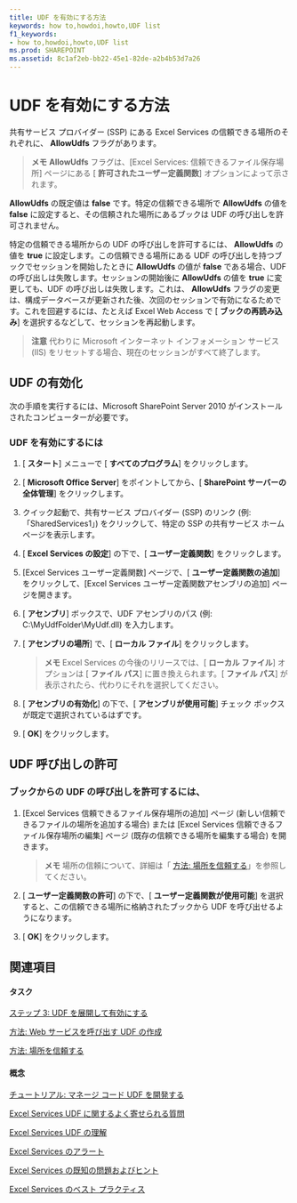 ```yaml
---
title: UDF を有効にする方法
keywords: how to,howdoi,howto,UDF list
f1_keywords:
- how to,howdoi,howto,UDF list
ms.prod: SHAREPOINT
ms.assetid: 8c1af2eb-bb22-45e1-82de-a2b4b53d7a26
---
```



# UDF を有効にする方法

共有サービス プロバイダー (SSP) にある Excel Services の信頼できる場所のそれぞれに、 **AllowUdfs** フラグがあります。
  
    
    


> **メモ**
> **AllowUdfs** フラグは、[Excel Services: 信頼できるファイル保存場所] ページにある [ **許可されたユーザー定義関数**] オプションによって示されます。 
  
    
    


 **AllowUdfs** の既定値は **false** です。特定の信頼できる場所で **AllowUdfs** の値を **false** に設定すると、その信頼された場所にあるブックは UDF の呼び出しを許可されません。
  
    
    

特定の信頼できる場所からの UDF の呼び出しを許可するには、 **AllowUdfs** の値を **true** に設定します。この信頼できる場所にある UDF の呼び出しを持つブックでセッションを開始したときに **AllowUdfs** の値が **false** である場合、UDF の呼び出しは失敗します。セッションの開始後に **AllowUdfs** の値を **true** に変更しても、UDF の呼び出しは失敗します。これは、 **AllowUdfs** フラグの変更は、構成データベースが更新された後、次回のセッションで有効になるためです。これを回避するには、たとえば Excel Web Access で [ **ブックの再読み込み**] を選択するなどして、セッションを再起動します。
> **注意**
> 代わりに Microsoft インターネット インフォメーション サービス (IIS) をリセットする場合、現在のセッションがすべて終了します。 
  
    
    


## UDF の有効化

次の手順を実行するには、Microsoft SharePoint Server 2010 がインストールされたコンピューターが必要です。
  
    
    

### UDF を有効にするには


1. [ **スタート**] メニューで [ **すべてのプログラム**] をクリックします。 
    
  
2. [ **Microsoft Office Server**] をポイントしてから、[ **SharePoint サーバーの全体管理**] をクリックします。 
    
  
3. クイック起動で、共有サービス プロバイダー (SSP) のリンク (例: 「SharedServices1」) をクリックして、特定の SSP の共有サービス ホーム ページを表示します。
    
  
4. [ **Excel Services の設定**] の下で、[ **ユーザー定義関数**] をクリックします。 
    
  
5. [Excel Services ユーザー定義関数] ページで、[ **ユーザー定義関数の追加**] をクリックして、[Excel Services ユーザー定義関数アセンブリの追加] ページを開きます。
    
  
6. [ **アセンブリ**] ボックスで、UDF アセンブリのパス (例: C:\\MyUdfFolder\\MyUdf.dll) を入力します。
    
  
7. [ **アセンブリの場所**] で、[ **ローカル ファイル**] をクリックします。
    
    > **メモ**
      > Excel Services の今後のリリースでは、[ **ローカル ファイル**] オプションは [ **ファイル パス**] に置き換えられます。[ **ファイル パス**] が表示されたら、代わりにそれを選択してください。 
8. [ **アセンブリの有効化**] の下で、[ **アセンブリが使用可能**] チェック ボックスが既定で選択されているはずです。
    
  
9. [ **OK**] をクリックします。
    
  

## UDF 呼び出しの許可


### ブックからの UDF の呼び出しを許可するには、


1. [Excel Services 信頼できるファイル保存場所の追加] ページ (新しい信頼できるファイルの場所を追加する場合) または [Excel Services 信頼できるファイル保存場所の編集] ページ (既存の信頼できる場所を編集する場合) を開きます。 
    
    > **メモ**
      > 場所の信頼について、詳細は「 [方法: 場所を信頼する](how-to-trust-a-location.md)」を参照してください。 
2. [ **ユーザー定義関数の許可**] の下で、[ **ユーザー定義関数が使用可能**] を選択すると、この信頼できる場所に格納されたブックから UDF を呼び出せるようになります。
    
  
3. [ **OK**] をクリックします。
    
  

## 関連項目


#### タスク


  
    
    
 [ステップ 3: UDF を展開して有効にする](step-3-deploying-and-enabling-udfs.md)
  
    
    
 [方法: Web サービスを呼び出す UDF の作成](how-to-create-a-udf-that-calls-a-web-service.md)
  
    
    
 [方法: 場所を信頼する](how-to-trust-a-location.md)
#### 概念


  
    
    
 [チュートリアル: マネージ コード UDF を開発する](walkthrough-developing-a-managed-code-udf.md)
  
    
    
 [Excel Services UDF に関するよく寄せられる質問](frequently-asked-questions-about-excel-services-udfs.md)
  
    
    
 [Excel Services UDF の理解](understanding-excel-services-udfs.md)
  
    
    
 [Excel Services のアラート](excel-services-alerts.md)
  
    
    
 [Excel Services の既知の問題およびヒント](excel-services-known-issues-and-tips.md)
  
    
    
 [Excel Services のベスト プラクティス](excel-services-best-practices.md)
